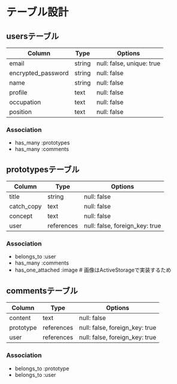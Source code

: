 # テーブル設計

## usersテーブル

| Column               | Type    | Options                          |
|----------------------|---------|----------------------------------|
| email                | string  | null: false, unique: true        |
| encrypted_password   | string  | null: false                      |
| name                 | string  | null: false                      |
| profile              | text    | null: false                      |
| occupation           | text    | null: false                      |
| position             | text    | null: false                      |

### Association
- has_many :prototypes
- has_many :comments

## prototypesテーブル

| Column       | Type       | Options                        |
|--------------|------------|--------------------------------|
| title        | string     | null: false                    |
| catch_copy   | text       | null: false                    |
| concept      | text       | null: false                    |
| user         | references | null: false, foreign_key: true |

### Association
- belongs_to :user
- has_many :comments
- has_one_attached :image # 画像はActiveStorageで実装するため

## commentsテーブル

| Column       | Type       | Options                        |
|--------------|------------|--------------------------------|
| content      | text       | null: false                    |
| prototype    | references | null: false, foreign_key: true |
| user         | references | null: false, foreign_key: true |

### Association
- belongs_to :prototype
- belongs_to :user